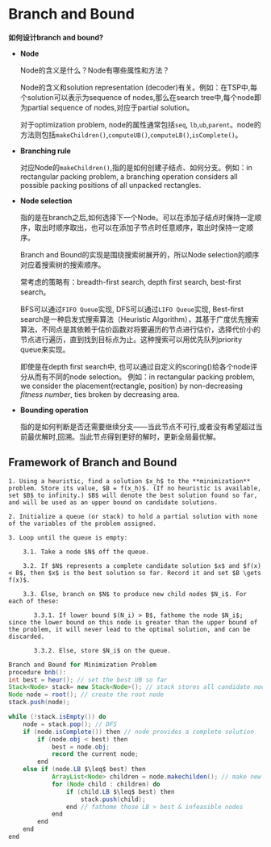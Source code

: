 # Branch and Bound

**如何设计branch and bound?**

+ **Node**

  Node的含义是什么？Node有哪些属性和方法？
  
  Node的含义和solution representation (decoder)有关。例如：在TSP中,每个solution可以表示为sequence of nodes,那么在search tree中,每个node即为partial sequence of nodes,对应于partial solution。

  对于optimization problem, node的属性通常包括`seq`, `lb`,`ub`,`parent`。node的方法则包括`makeChildren()`,`computeUB()`,`computeLB()`,`isComplete()`。

+ **Branching rule**

    对应Node的`makeChildren()`,指的是如何创建子结点、如何分支。例如：in rectangular packing problem, a branching operation considers all possible packing positions of all unpacked rectangles.

+ **Node selection**

    指的是在branch之后,如何选择下一个Node。可以在添加子结点时保持一定顺序，取出时顺序取出，也可以在添加子节点时任意顺序，取出时保持一定顺序。
    
    Branch and Bound的实现是围绕搜索树展开的，所以Node selection的顺序对应着搜索树的搜索顺序。

    常考虑的策略有：breadth-first search, depth first search, best-first search。

    BFS可以通过`FIFO Queue`实现, DFS可以通过`LIFO Queue`实现, Best-first search是一种启发式搜索算法（Heuristic Algorithm），其基于广度优先搜索算法，不同点是其依赖于估价函数对将要遍历的节点进行估价，选择代价小的节点进行遍历，直到找到目标点为止。这种搜索可以用优先队列priority queue来实现。

    即使是在depth first search中, 也可以通过自定义的scoring()给各个node评分从而有不同的node selection。
    例如：in rectangular packing problem, we consider the placement(rectangle, position) by non-decreasing *fitness number*, ties broken by decreasing area.

+ **Bounding operation**

    指的是如何判断是否还需要继续分支——当此节点不可行,或者没有希望超过当前最优解时,回溯。当此节点得到更好的解时，更新全局最优解。

## Framework of Branch and Bound

```pseudocode
1. Using a heuristic, find a solution $x_h$ to the **minimization** problem. Store its value, $B = f(x_h)$. (If no heuristic is available, set $B$ to infinity.) $B$ will denote the best solution found so far, and will be used as an upper bound on candidate solutions.

2. Initialize a queue (or stack) to hold a partial solution with none of the variables of the problem assigned.

3. Loop until the queue is empty:

    3.1. Take a node $N$ off the queue.
    
    3.2. If $N$ represents a complete candidate solution $x$ and $f(x) < B$, then $x$ is the best solution so far. Record it and set $B \gets f(x)$.
    
    3.3. Else, branch on $N$ to produce new child nodes $N_i$. For each of these:

       3.3.1. If lower bound $(N_i) > B$, fathome the node $N_i$; since the lower bound on this node is greater than the upper bound of the problem, it will never lead to the optimal solution, and can be discarded.
    
       3.3.2. Else, store $N_i$ on the queue.
```

```java
Branch and Bound for Minimization Problem
procedure bnb():
int best = heur(); // set the best UB so far
Stack<Node> stack= new Stack<Node>(); // stack stores all candidate nodes
Node node = root(); // create the root node
stack.push(node);

while (!stack.isEmpty()) do
    node = stack.pop(); // DFS
    if (node.isComplete()) then // node provides a complete solution
        if (node.obj < best) then
            best = node.obj;
            record the current node;
        end
    else if (node.LB $\leq$ best) then
        	ArrayList<Node> children = node.makechilden(); // make new child nodes
        	for (Node child : children) do
            	if (child.LB $\leq$ best) then
                	stack.push(child);
            	end // fathome those LB > best & infeasible nodes
        	end
        end
    end
end
```